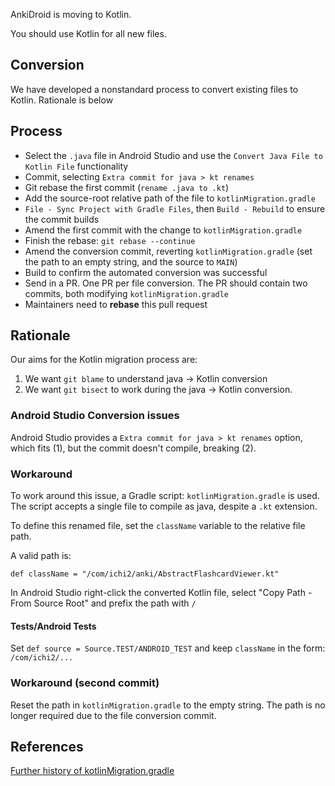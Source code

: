 AnkiDroid is moving to Kotlin.

You should use Kotlin for all new files.

## Conversion

We have developed a nonstandard process to convert existing files to Kotlin. Rationale is below

## Process

* Select the `.java` file in Android Studio and use the `Convert Java File to Kotlin File` functionality
* Commit, selecting `Extra commit for java > kt renames`
* Git rebase the first commit (`rename .java to .kt`)
* Add the source-root relative path of the file to `kotlinMigration.gradle`
* `File - Sync Project with Gradle Files`, then `Build - Rebuild` to ensure the commit builds
* Amend the first commit with the change to `kotlinMigration.gradle`
* Finish the rebase: `git rebase --continue`
* Amend the conversion commit, reverting `kotlinMigration.gradle` (set the path to an empty string, and the source to `MAIN`)
* Build to confirm the automated conversion was successful
* Send in a PR. One PR per file conversion. The PR should contain two commits, both modifying `kotlinMigration.gradle`
* Maintainers need to **rebase** this pull request

## Rationale

Our aims for the Kotlin migration process are:

1. We want `git blame` to understand java -> Kotlin conversion
2. We want `git bisect` to work during the java -> Kotlin conversion.

### Android Studio Conversion issues

Android Studio provides a `Extra commit for java > kt renames` option, which fits (1), but the commit doesn't compile, breaking (2).

### Workaround

To work around this issue, a Gradle script: `kotlinMigration.gradle` is used. The script accepts a single file to compile as java, despite a `.kt` extension.

To define this renamed file, set the `className` variable to the relative file path.

A valid path is:

`def className = "/com/ichi2/anki/AbstractFlashcardViewer.kt"`

In Android Studio right-click the converted Kotlin file, select "Copy Path - From Source Root" and prefix the path with `/`


#### Tests/Android Tests

Set `def source = Source.TEST/ANDROID_TEST` and keep `className` in the form: `/com/ichi2/...`

### Workaround (second commit)

Reset the path in `kotlinMigration.gradle` to the empty string. The path is no longer required due to the file conversion commit.

## References

[Further history of kotlinMigration.gradle](https://github.com/ankidroid/Anki-Android/pull/9480)